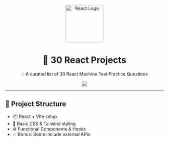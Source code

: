 <!-- React Logo SVG -->
<p align="center">
  <img width="120" src="https://upload.wikimedia.org/wikipedia/commons/a/a7/React-icon.svg" alt="React Logo">
</p>

<h1 align="center">🚀 30 React Projects</h1>

<p align="center">
  💡 A curated list of 30 React Machine Test Practice Questions 
</p>

<p align="center">
  <a href="https://reactjs.org/"><img src="https://img.shields.io/badge/React-blue?style=for-the-badge&logo=react" /></a>
</p>

---

## 📁 Project Structure

- 📦 React + Vite setup  
- 🎨 Basic CSS & Tailwind styling  
- ⚙️ Functional Components & Hooks  
- ✅ Bonus: Some include external APIs


